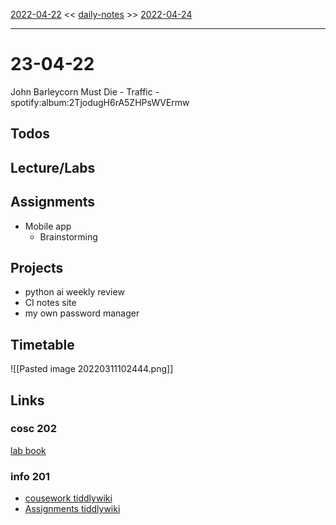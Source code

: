 [2022-04-22](daily_notes/2022-04-22) << [daily-notes](notes/daily-notes.md) >> [2022-04-24](daily_notes/2022-04-24)

---

# 23-04-22

John Barleycorn Must Die - Traffic - spotify:album:2TjodugH6rA5ZHPsWVErmw

## Todos

## Lecture/Labs



## Assignments
- Mobile app
	- Brainstorming

## Projects
- python ai weekly review
- CI notes site
- my own password manager

## Timetable

![[Pasted image 20220311102444.png]]

## Links

### cosc 202

[lab book](https://cosc202.cspages.otago.ac.nz/lab-book/COSC202LabBook.pdf)

### info 201

- [cousework tiddlywiki](https://isgb.otago.ac.nz/infosci/INFO201/labs_release/raw/master/output/info201_labs.html#)
- [Assignments tiddlywiki](https://isgb.otago.ac.nz/info201/shared/assignments_release/raw/master/output/INFO201_Assignments.html)